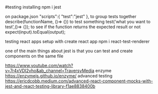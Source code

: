 #testing 
installing 
     npm i jest

on package.json
     "scripts":{
          "test":"jest"
     },
to group tests together
     describe(functionName, ()=> {})
to test something 
     test('what you want to test',()=> {});
to see if the function returns the expected result or not
     expect(input).toEqual(output);

testing react apps
     setup with create react app 
          npm i react-test-renderer

one of the main things about jest is that you can test and create components on the same file

https://www.youtube.com/watch?v=7r4xVDI2vho&ab_channel=TraversyMedia
enzyme
https://enzymejs.github.io/enzyme/
advanced testing
https://ericdcobb.medium.com/advanced-react-component-mocks-with-jest-and-react-testing-library-f1ae8838400b